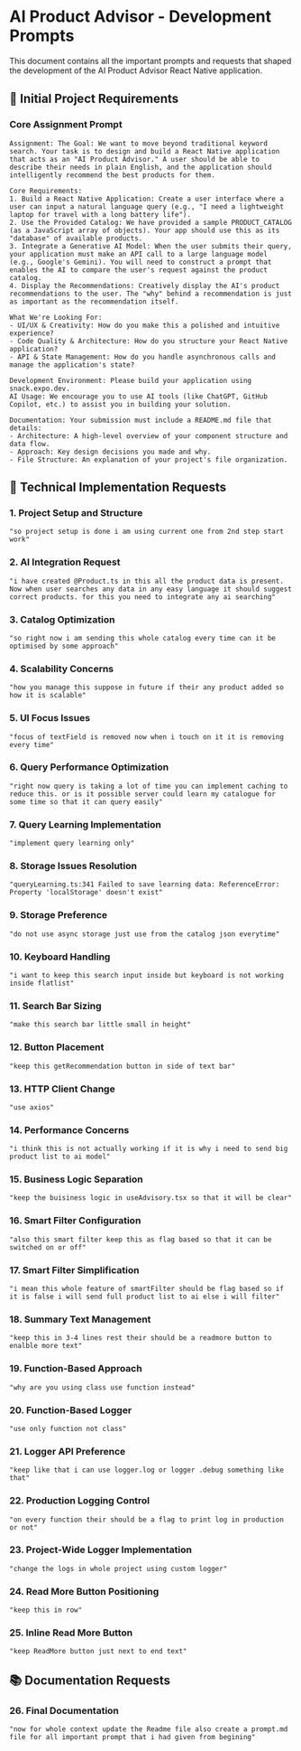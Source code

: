 # AI Product Advisor - Development Prompts

This document contains all the important prompts and requests that shaped the development of the AI Product Advisor React Native application.

## 🎯 Initial Project Requirements

### Core Assignment Prompt

```
Assignment: The Goal: We want to move beyond traditional keyword search. Your task is to design and build a React Native application that acts as an "AI Product Advisor." A user should be able to describe their needs in plain English, and the application should intelligently recommend the best products for them.

Core Requirements:
1. Build a React Native Application: Create a user interface where a user can input a natural language query (e.g., "I need a lightweight laptop for travel with a long battery life").
2. Use the Provided Catalog: We have provided a sample PRODUCT_CATALOG (as a JavaScript array of objects). Your app should use this as its "database" of available products.
3. Integrate a Generative AI Model: When the user submits their query, your application must make an API call to a large language model (e.g., Google's Gemini). You will need to construct a prompt that enables the AI to compare the user's request against the product catalog.
4. Display the Recommendations: Creatively display the AI's product recommendations to the user. The "why" behind a recommendation is just as important as the recommendation itself.

What We're Looking For:
- UI/UX & Creativity: How do you make this a polished and intuitive experience?
- Code Quality & Architecture: How do you structure your React Native application?
- API & State Management: How do you handle asynchronous calls and manage the application's state?

Development Environment: Please build your application using snack.expo.dev.
AI Usage: We encourage you to use AI tools (like ChatGPT, GitHub Copilot, etc.) to assist you in building your solution.

Documentation: Your submission must include a README.md file that details:
- Architecture: A high-level overview of your component structure and data flow.
- Approach: Key design decisions you made and why.
- File Structure: An explanation of your project's file organization.
```

## 🔧 Technical Implementation Requests

### 1. Project Setup and Structure

```
"so project setup is done i am using current one from 2nd step start work"
```

### 2. AI Integration Request

```
"i have created @Product.ts in this all the product data is present. Now when user searches any data in any easy language it should suggest correct products. for this you need to integrate any ai searching"
```

### 3. Catalog Optimization

```
"so right now i am sending this whole catalog every time can it be optimised by some approach"
```

### 4. Scalability Concerns

```
"how you manage this suppose in future if their any product added so how it is scalable"
```

### 5. UI Focus Issues

```
"focus of textField is removed now when i touch on it it is removing every time"
```

### 6. Query Performance Optimization

```
"right now query is taking a lot of time you can implement caching to reduce this. or is it possible server could learn my catalogue for some time so that it can query easily"
```

### 7. Query Learning Implementation

```
"implement query learning only"
```

### 8. Storage Issues Resolution

```
"queryLearning.ts:341 Failed to save learning data: ReferenceError: Property 'localStorage' doesn't exist"
```

### 9. Storage Preference

```
"do not use async storage just use from the catalog json everytime"
```

### 10. Keyboard Handling

```
"i want to keep this search input inside but keyboard is not working inside flatlist"
```

### 11. Search Bar Sizing

```
"make this search bar little small in height"
```

### 12. Button Placement

```
"keep this getRecommendation button in side of text bar"
```

### 13. HTTP Client Change

```
"use axios"
```

### 14. Performance Concerns

```
"i think this is not actually working if it is why i need to send big product list to ai model"
```

### 15. Business Logic Separation

```
"keep the buisiness logic in useAdvisory.tsx so that it will be clear"
```

### 16. Smart Filter Configuration

```
"also this smart filter keep this as flag based so that it can be switched on or off"
```

### 17. Smart Filter Simplification

```
"i mean this whole feature of smartFilter should be flag based so if it is false i will send full product list to ai else i will filter"
```

### 18. Summary Text Management

```
"keep this in 3-4 lines rest their should be a readmore button to enalble more text"
```

### 19. Function-Based Approach

```
"why are you using class use function instead"
```

### 20. Function-Based Logger

```
"use only function not class"
```

### 21. Logger API Preference

```
"keep like that i can use logger.log or logger .debug something like that"
```

### 22. Production Logging Control

```
"on every function their should be a flag to print log in production or not"
```

### 23. Project-Wide Logger Implementation

```
"change the logs in whole project using custom logger"
```

### 24. Read More Button Positioning

```
"keep this in row"
```

### 25. Inline Read More Button

```
"keep ReadMore button just next to end text"
```

## 📚 Documentation Requests

### 26. Final Documentation

```
"now for whole context update the Readme file also create a prompt.md file for all important prompt that i had given from begining"
```
